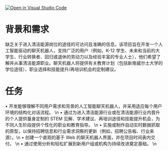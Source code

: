 [![Open in Visual Studio Code](https://classroom.github.com/assets/open-in-vscode-2e0aaae1b6195c2367325f4f02e2d04e9abb55f0b24a779b69b11b9e10269abc.svg)](https://classroom.github.com/online_ide?assignment_repo_id=18298827&assignment_repo_type=AssignmentRepo)
# 背景和需求
缺乏关于进入清洁能源岗位的途径的可访问且准确的信息。该项目旨在开发一个人工智能驱动的聊天机器人，支持广泛的用户（例如，K-12 学生、未来和当前的大学生、行业转换者、回归或退休的劳动力以及经验丰富的专业人士），他们希望了解并从事清洁能源职业。聊天机器人将提供有关教育计划（包括新南威尔士大学的学位途径）、职业选择和技能提升/再培训机会的定制建议。

# 任务
• 开发能够理解不同用户需求和背景的人工智能聊天机器人，并采用适应每个用户环境的结构化对话流程。 \n
• 通过为进入清洁能源行业或在清洁能源行业内晋升的个人提供量身定制的 STEM 见解、学术建议、再培训途径和技能提升机会，为不同人生阶段提供个性化的职业和教育指导。 \n
• 实施或制作自动实时数据抓取的原型，以保持招聘信息和行业需求洞察的更新（例如，招聘公告板、行业来源）。\n
• 创建一个直观的基于 Web 的聊天机器人界面，并在项目时间表内交付。 \n
• 通过使用分析和轻松扩展到新用户组或机构为持续改进奠定基础。 \n
